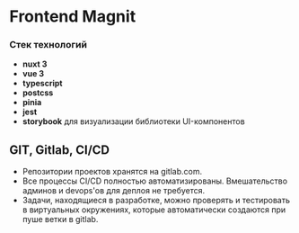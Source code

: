 # Frontend Magnit

### Стек технологий

- **nuxt 3**
- **vue 3**
- **typescript**
- **postcss**
- **pinia**
- **jest**
- **storybook** для визуализации библиотеки UI-компонентов

## GIT, Gitlab, CI/CD

* Репозитории проектов хранятся на gitlab.com.
* Все процессы CI/CD полностью автоматизированы. Вмешательство админов и devops'ов для деплоя не требуется.
* Задачи, находящиеся в разработке, можно проверять и тестировать в виртуальных окружениях, которые автоматически создаются при пуше ветки в gitlab.